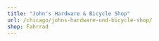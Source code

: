 ```yaml
---
title: "John's Hardware & Bicycle Shop"
url: /chicago/johns-hardware-und-bicycle-shop/
shop: Fahrrad
---
```

